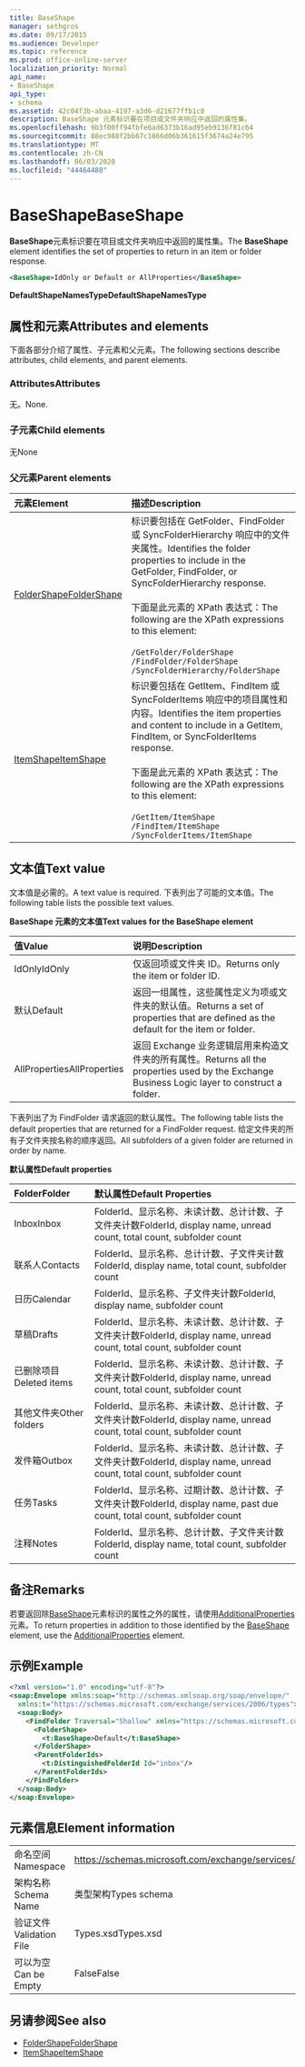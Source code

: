 ```yaml
---
title: BaseShape
manager: sethgros
ms.date: 09/17/2015
ms.audience: Developer
ms.topic: reference
ms.prod: office-online-server
localization_priority: Normal
api_name:
- BaseShape
api_type:
- schema
ms.assetid: 42c04f3b-abaa-4197-a3d6-d21677ffb1c0
description: BaseShape 元素标识要在项目或文件夹响应中返回的属性集。
ms.openlocfilehash: 9b3f00ff94fbfe6ad6373b16ad95eb9136f81c64
ms.sourcegitcommit: 88ec988f2bb67c1866d06b361615f3674a24e795
ms.translationtype: MT
ms.contentlocale: zh-CN
ms.lasthandoff: 06/03/2020
ms.locfileid: "44464488"
---
```

# <a name="baseshape"></a><span data-ttu-id="64080-103">BaseShape</span><span class="sxs-lookup"><span data-stu-id="64080-103">BaseShape</span></span>

<span data-ttu-id="64080-104">**BaseShape**元素标识要在项目或文件夹响应中返回的属性集。</span><span class="sxs-lookup"><span data-stu-id="64080-104">The **BaseShape** element identifies the set of properties to return in an item or folder response.</span></span> 
  
```xml
<BaseShape>IdOnly or Default or AllProperties</BaseShape>
```

 <span data-ttu-id="64080-105">**DefaultShapeNamesType**</span><span class="sxs-lookup"><span data-stu-id="64080-105">**DefaultShapeNamesType**</span></span>
## <a name="attributes-and-elements"></a><span data-ttu-id="64080-106">属性和元素</span><span class="sxs-lookup"><span data-stu-id="64080-106">Attributes and elements</span></span>

<span data-ttu-id="64080-107">下面各部分介绍了属性、子元素和父元素。</span><span class="sxs-lookup"><span data-stu-id="64080-107">The following sections describe attributes, child elements, and parent elements.</span></span>
  
### <a name="attributes"></a><span data-ttu-id="64080-108">Attributes</span><span class="sxs-lookup"><span data-stu-id="64080-108">Attributes</span></span>

<span data-ttu-id="64080-109">无。</span><span class="sxs-lookup"><span data-stu-id="64080-109">None.</span></span>
  
### <a name="child-elements"></a><span data-ttu-id="64080-110">子元素</span><span class="sxs-lookup"><span data-stu-id="64080-110">Child elements</span></span>

<span data-ttu-id="64080-111">无</span><span class="sxs-lookup"><span data-stu-id="64080-111">None</span></span>
  
### <a name="parent-elements"></a><span data-ttu-id="64080-112">父元素</span><span class="sxs-lookup"><span data-stu-id="64080-112">Parent elements</span></span>

|<span data-ttu-id="64080-113">**元素**</span><span class="sxs-lookup"><span data-stu-id="64080-113">**Element**</span></span>|<span data-ttu-id="64080-114">**描述**</span><span class="sxs-lookup"><span data-stu-id="64080-114">**Description**</span></span>|
|:-----|:-----|
|[<span data-ttu-id="64080-115">FolderShape</span><span class="sxs-lookup"><span data-stu-id="64080-115">FolderShape</span></span>](foldershape.md) <br/> | <span data-ttu-id="64080-116">标识要包括在 GetFolder、FindFolder 或 SyncFolderHierarchy 响应中的文件夹属性。</span><span class="sxs-lookup"><span data-stu-id="64080-116">Identifies the folder properties to include in the GetFolder, FindFolder, or SyncFolderHierarchy response.</span></span><br/><br/><span data-ttu-id="64080-117">下面是此元素的 XPath 表达式：</span><span class="sxs-lookup"><span data-stu-id="64080-117">The following are the XPath expressions to this element:</span></span><br/><br/>`/GetFolder/FolderShape` <br/>  `/FindFolder/FolderShape` <br/>  `/SyncFolderHierarchy/FolderShape` <br/> |
|[<span data-ttu-id="64080-118">ItemShape</span><span class="sxs-lookup"><span data-stu-id="64080-118">ItemShape</span></span>](itemshape.md) <br/> | <span data-ttu-id="64080-119">标识要包括在 GetItem、FindItem 或 SyncFolderItems 响应中的项目属性和内容。</span><span class="sxs-lookup"><span data-stu-id="64080-119">Identifies the item properties and content to include in a GetItem, FindItem, or SyncFolderItems response.</span></span><br/><br/><span data-ttu-id="64080-120">下面是此元素的 XPath 表达式：</span><span class="sxs-lookup"><span data-stu-id="64080-120">The following are the XPath expressions to this element:</span></span><br/><br/>`/GetItem/ItemShape` <br/>  `/FindItem/ItemShape` <br/>  `/SyncFolderItems/ItemShape` <br/> |
   
## <a name="text-value"></a><span data-ttu-id="64080-121">文本值</span><span class="sxs-lookup"><span data-stu-id="64080-121">Text value</span></span>

<span data-ttu-id="64080-122">文本值是必需的。</span><span class="sxs-lookup"><span data-stu-id="64080-122">A text value is required.</span></span> <span data-ttu-id="64080-123">下表列出了可能的文本值。</span><span class="sxs-lookup"><span data-stu-id="64080-123">The following table lists the possible text values.</span></span>
  
<span data-ttu-id="64080-124">**BaseShape 元素的文本值**</span><span class="sxs-lookup"><span data-stu-id="64080-124">**Text values for the BaseShape element**</span></span>

|<span data-ttu-id="64080-125">**值**</span><span class="sxs-lookup"><span data-stu-id="64080-125">**Value**</span></span>|<span data-ttu-id="64080-126">**说明**</span><span class="sxs-lookup"><span data-stu-id="64080-126">**Description**</span></span>|
|:-----|:-----|
|<span data-ttu-id="64080-127">IdOnly</span><span class="sxs-lookup"><span data-stu-id="64080-127">IdOnly</span></span>  <br/> |<span data-ttu-id="64080-128">仅返回项或文件夹 ID。</span><span class="sxs-lookup"><span data-stu-id="64080-128">Returns only the item or folder ID.</span></span>  <br/> |
|<span data-ttu-id="64080-129">默认</span><span class="sxs-lookup"><span data-stu-id="64080-129">Default</span></span>  <br/> |<span data-ttu-id="64080-130">返回一组属性，这些属性定义为项或文件夹的默认值。</span><span class="sxs-lookup"><span data-stu-id="64080-130">Returns a set of properties that are defined as the default for the item or folder.</span></span>  <br/> |
|<span data-ttu-id="64080-131">AllProperties</span><span class="sxs-lookup"><span data-stu-id="64080-131">AllProperties</span></span>  <br/> |<span data-ttu-id="64080-132">返回 Exchange 业务逻辑层用来构造文件夹的所有属性。</span><span class="sxs-lookup"><span data-stu-id="64080-132">Returns all the properties used by the Exchange Business Logic layer to construct a folder.</span></span>  <br/> |
   
<span data-ttu-id="64080-133">下表列出了为 FindFolder 请求返回的默认属性。</span><span class="sxs-lookup"><span data-stu-id="64080-133">The following table lists the default properties that are returned for a FindFolder request.</span></span> <span data-ttu-id="64080-134">给定文件夹的所有子文件夹按名称的顺序返回。</span><span class="sxs-lookup"><span data-stu-id="64080-134">All subfolders of a given folder are returned in order by name.</span></span>
  
<span data-ttu-id="64080-135">**默认属性**</span><span class="sxs-lookup"><span data-stu-id="64080-135">**Default properties**</span></span>

|<span data-ttu-id="64080-136">**Folder**</span><span class="sxs-lookup"><span data-stu-id="64080-136">**Folder**</span></span>|<span data-ttu-id="64080-137">**默认属性**</span><span class="sxs-lookup"><span data-stu-id="64080-137">**Default Properties**</span></span>|
|:-----|:-----|
|<span data-ttu-id="64080-138">Inbox</span><span class="sxs-lookup"><span data-stu-id="64080-138">Inbox</span></span>  <br/> |<span data-ttu-id="64080-139">FolderId、显示名称、未读计数、总计计数、子文件夹计数</span><span class="sxs-lookup"><span data-stu-id="64080-139">FolderId, display name, unread count, total count, subfolder count</span></span>  <br/> |
|<span data-ttu-id="64080-140">联系人</span><span class="sxs-lookup"><span data-stu-id="64080-140">Contacts</span></span>  <br/> |<span data-ttu-id="64080-141">FolderId、显示名称、总计计数、子文件夹计数</span><span class="sxs-lookup"><span data-stu-id="64080-141">FolderId, display name, total count, subfolder count</span></span>  <br/> |
|<span data-ttu-id="64080-142">日历</span><span class="sxs-lookup"><span data-stu-id="64080-142">Calendar</span></span>  <br/> |<span data-ttu-id="64080-143">FolderId、显示名称、子文件夹计数</span><span class="sxs-lookup"><span data-stu-id="64080-143">FolderId, display name, subfolder count</span></span>  <br/> |
|<span data-ttu-id="64080-144">草稿</span><span class="sxs-lookup"><span data-stu-id="64080-144">Drafts</span></span>  <br/> |<span data-ttu-id="64080-145">FolderId、显示名称、未读计数、总计计数、子文件夹计数</span><span class="sxs-lookup"><span data-stu-id="64080-145">FolderId, display name, unread count, total count, subfolder count</span></span>  <br/> |
|<span data-ttu-id="64080-146">已删除项目</span><span class="sxs-lookup"><span data-stu-id="64080-146">Deleted items</span></span>  <br/> |<span data-ttu-id="64080-147">FolderId、显示名称、未读计数、总计计数、子文件夹计数</span><span class="sxs-lookup"><span data-stu-id="64080-147">FolderId, display name, unread count, total count, subfolder count</span></span>  <br/> |
|<span data-ttu-id="64080-148">其他文件夹</span><span class="sxs-lookup"><span data-stu-id="64080-148">Other folders</span></span>  <br/> |<span data-ttu-id="64080-149">FolderId、显示名称、未读计数、总计计数、子文件夹计数</span><span class="sxs-lookup"><span data-stu-id="64080-149">FolderId, display name, unread count, total count, subfolder count</span></span>  <br/> |
|<span data-ttu-id="64080-150">发件箱</span><span class="sxs-lookup"><span data-stu-id="64080-150">Outbox</span></span>  <br/> |<span data-ttu-id="64080-151">FolderId、显示名称、未读计数、总计计数、子文件夹计数</span><span class="sxs-lookup"><span data-stu-id="64080-151">FolderId, display name, unread count, total count, subfolder count</span></span>  <br/> |
|<span data-ttu-id="64080-152">任务</span><span class="sxs-lookup"><span data-stu-id="64080-152">Tasks</span></span>  <br/> |<span data-ttu-id="64080-153">FolderId、显示名称、过期计数、总计计数、子文件夹计数</span><span class="sxs-lookup"><span data-stu-id="64080-153">FolderId, display name, past due count, total count, subfolder count</span></span>  <br/> |
|<span data-ttu-id="64080-154">注释</span><span class="sxs-lookup"><span data-stu-id="64080-154">Notes</span></span>  <br/> |<span data-ttu-id="64080-155">FolderId、显示名称、总计计数、子文件夹计数</span><span class="sxs-lookup"><span data-stu-id="64080-155">FolderId, display name, total count, subfolder count</span></span>  <br/> |
   
## <a name="remarks"></a><span data-ttu-id="64080-156">备注</span><span class="sxs-lookup"><span data-stu-id="64080-156">Remarks</span></span>

<span data-ttu-id="64080-157">若要返回除[BaseShape](baseshape.md)元素标识的属性之外的属性，请使用[AdditionalProperties](additionalproperties.md)元素。</span><span class="sxs-lookup"><span data-stu-id="64080-157">To return properties in addition to those identified by the [BaseShape](baseshape.md) element, use the [AdditionalProperties](additionalproperties.md) element.</span></span> 
  
## <a name="example"></a><span data-ttu-id="64080-158">示例</span><span class="sxs-lookup"><span data-stu-id="64080-158">Example</span></span>

```XML
<?xml version="1.0" encoding="utf-8"?>
<soap:Envelope xmlns:soap="http://schemas.xmlsoap.org/soap/envelope/"
  xmlns:t="https://schemas.microsoft.com/exchange/services/2006/types">
  <soap:Body>
    <FindFolder Traversal="Shallow" xmlns="https://schemas.microsoft.com/exchange/services/2006/messages">
      <FolderShape>
        <t:BaseShape>Default</t:BaseShape>
      </FolderShape>
      <ParentFolderIds>
        <t:DistinguishedFolderId Id="inbox"/>
      </ParentFolderIds>
    </FindFolder>
  </soap:Body>
</soap:Envelope>
```

## <a name="element-information"></a><span data-ttu-id="64080-159">元素信息</span><span class="sxs-lookup"><span data-stu-id="64080-159">Element information</span></span>

|||
|:-----|:-----|
|<span data-ttu-id="64080-160">命名空间</span><span class="sxs-lookup"><span data-stu-id="64080-160">Namespace</span></span>  <br/> |https://schemas.microsoft.com/exchange/services/2006/types  <br/> |
|<span data-ttu-id="64080-161">架构名称</span><span class="sxs-lookup"><span data-stu-id="64080-161">Schema Name</span></span>  <br/> |<span data-ttu-id="64080-162">类型架构</span><span class="sxs-lookup"><span data-stu-id="64080-162">Types schema</span></span>  <br/> |
|<span data-ttu-id="64080-163">验证文件</span><span class="sxs-lookup"><span data-stu-id="64080-163">Validation File</span></span>  <br/> |<span data-ttu-id="64080-164">Types.xsd</span><span class="sxs-lookup"><span data-stu-id="64080-164">Types.xsd</span></span>  <br/> |
|<span data-ttu-id="64080-165">可以为空</span><span class="sxs-lookup"><span data-stu-id="64080-165">Can be Empty</span></span>  <br/> |<span data-ttu-id="64080-166">False</span><span class="sxs-lookup"><span data-stu-id="64080-166">False</span></span>  <br/> |
   
## <a name="see-also"></a><span data-ttu-id="64080-167">另请参阅</span><span class="sxs-lookup"><span data-stu-id="64080-167">See also</span></span>

- [<span data-ttu-id="64080-168">FolderShape</span><span class="sxs-lookup"><span data-stu-id="64080-168">FolderShape</span></span>](foldershape.md)
- [<span data-ttu-id="64080-169">ItemShape</span><span class="sxs-lookup"><span data-stu-id="64080-169">ItemShape</span></span>](itemshape.md)

